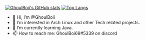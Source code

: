 [![GhoulBoii's GitHub stats](https://github-readme-stats.vercel.app/api?username=ghoulboii&show_icons=true&theme=midnight-purple)](https://github.com/anuraghazra/github-readme-stats)
[![Top Langs](https://github-readme-stats.vercel.app/api/top-langs/?username=ghoulboii&theme=midnight-purple&layout=compact)](https://github.com/anuraghazra/github-readme-stats)

- 👋 Hi, I’m @GhoulBoii
- 👀 I’m interested in Arch Linux and other Tech related projects.
- 🌱 I’m currently learning Java.
- 📫 How to reach me: GhoulBoi69#5339 on discord

<!---
GhoulBoii/GhoulBoii is a ✨ special ✨ repository because its `README.md` (this file) appears on your GitHub profile.
You can click the Preview link to take a look at your changes.
--->
